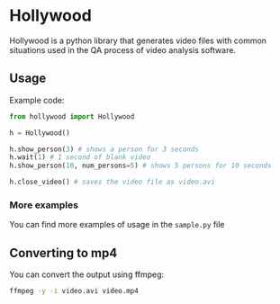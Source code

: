 # Hollywood

Hollywood is a python library that generates video files with common situations used in the QA process of video analysis software.

## Usage

Example code:

``` python
from hollywood import Hollywood

h = Hollywood()

h.show_person(3) # shows a person for 3 seconds
h.wait(1) # 1 second of blank video
h.show_person(10, num_persons=5) # shows 5 persons for 10 seconds

h.close_video() # saves the video file as video.avi

```

### More examples

You can find more examples of usage in the `sample.py` file

## Converting to mp4

You can convert the output using ffmpeg:

``` bash
ffmpeg -y -i video.avi video.mp4
```